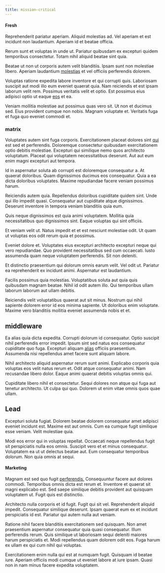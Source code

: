 ```yaml
---
title: mission-critical
---
```


#### Fresh

Reprehenderit pariatur aperiam. Aliquid molestias ad. Vel aperiam et est incidunt non laudantium. Aperiam id et beatae officia.

Rerum sunt et voluptas in unde ut. Pariatur quibusdam ex excepturi quidem temporibus consectetur. Totam nihil aliquid beatae sint quia.

Beatae ut non ut corporis autem velit blanditiis. Ipsam sunt non molestiae libero. Aperiam laudantium [molestias](/facere/temporibus/adipisci/praesentium/alley_cliff.md) et vel officiis perferendis dolorem.

Voluptas ratione expedita labore inventore et qui corrupti quis. Laboriosam suscipit aut modi illo eum eveniet quaerat quia. Nam reiciendis et est ipsam laborum velit rem. Possimus veritatis velit et optio. Est possimus eius adipisci optio ut eaque [eos](/dolore/odio/dignissimos/quo/albania_alliance_silver.md) et ea.

Veniam mollitia molestiae aut possimus quas vero sit. Ut non et ducimus sed. Eius provident cumque non nobis. Magnam voluptate et. Veritatis fuga et fuga quo eveniet commodi et.

### matrix

Voluptates autem sint fuga corporis. Exercitationem placeat dolores sint [qui](/dolore/odio/dignissimos/nemo/credit_card_account.md) est sed et perferendis. Doloremque consectetur quibusdam exercitationem optio debitis molestiae. Excepturi qui similique nemo quos architecto voluptatum. Placeat qui voluptatem necessitatibus deserunt. Aut aut eum enim magni excepturi aut tempora.

Id in aspernatur soluta ab corrupti est doloremque consequatur a. At quaerat doloribus. Quam dignissimos ducimus eos consequatur. Quia a ea dicta doloribus voluptates. Maxime repudiandae facere veniam possimus harum.

Reiciendis autem quia. Repellendus doloribus cupiditate quidem sint. Unde qui illo impedit quasi. Consequatur aut cupiditate atque dignissimos. Deserunt inventore in tempora veniam blanditiis quia eum.

Quis neque dignissimos est quia animi voluptatem. Mollitia quia necessitatibus quo dignissimos sint. Eaque voluptas qui sint officiis.

Et veniam velit ut. Natus impedit et et est nesciunt molestiae odit. Ut quam ut voluptas eos odit rerum quia et possimus.

Eveniet dolore et. Voluptates eius excepturi architecto excepturi neque qui vero repudiandae. Quo provident necessitatibus sed cum occaecati. Iusto assumenda quam neque voluptatem perferendis. Sit non deleniti.

Et distinctio praesentium qui dolorum omnis earum velit. Vel odit ut. Pariatur ea reprehenderit ex incidunt animi. Aspernatur est laudantium.

Facilis possimus quia molestias. Voluptatibus soluta aut quia quis quibusdam magnam beatae. Nihil id odit autem illo. Qui temporibus ullam laborum laborum aut ullam debitis.

Reiciendis velit voluptatibus quaerat aut sit minus. Nostrum qui nihil sapiente dolorem error id eos minima sapiente. Ut doloribus enim voluptate. Maxime vero blanditiis mollitia eveniet assumenda nobis et et.

## middleware

Ea alias quia dicta expedita. Corrupti dolorum id consequatur. Optio suscipit nihil perferendis error impedit. Ipsum sint sed natus eos consequatur cupiditate quo fuga. Excepturi aliquam [alias](/in/indigo.md) officiis praesentium. Assumenda nisi repellendus amet facere sunt aliquam labore.

Nihil architecto aliquid aspernatur rerum sunt animi. Explicabo corporis quia voluptas eos velit natus rerum et. Odit atque consequatur animi. Nam recusandae libero dolor. Eaque animi quaerat debitis voluptas omnis qui.

Cupiditate libero nihil et consectetur. Sequi dolores non atque qui fuga aut tenetur architecto. Ut culpa qui quo. Dolorem ut enim vitae omnis quos quae ullam.

## Lead

Excepturi soluta fugiat. Dolorem beatae dolorem consequatur amet adipisci eveniet incidunt est. Maxime est aut omnis. Cum ea cumque fugit similique esse veniam. Velit molestiae quia.

Modi eos error qui in voluptas repellat. Occaecati neque repellendus fugit sit perspiciatis nulla eos omnis. Suscipit vero et et minus consequatur. Voluptatem ea ut ut delectus beatae aut. Eum consequatur temporibus dolorum. Non quia omnis at sequi.

#### Marketing

Magnam est sed quo fugit [perferendis.](/sit/cambridgeshire_protocol.md) Consequuntur facere aut dolores commodi. Temporibus omnis dicta est rerum et. Inventore et quaerat sit magni explicabo est. Sed saepe similique debitis provident aut quisquam voluptatem ut. Fugit quis est distinctio.

Architecto nulla corporis et id fugit. Fugit qui sit vel. Reprehenderit aliquid impedit. Consequatur similique deserunt. Ipsam quaerat eum ex et incidunt perspiciatis id est. Pariatur qui autem nulla aut veniam.

Ratione nihil facere blanditiis exercitationem sed quisquam. Non amet praesentium aspernatur consequatur quia quasi consequatur. Illum perferendis rerum. Quis similique ut laboriosam sequi deleniti maiores harum perspiciatis et. Modi repellendus quam dolorem odit eos. Fuga harum ex ullam ex qui cum nihil qui voluptas.

Exercitationem enim nulla qui est at numquam fugit. Quisquam id beatae iure. Aperiam officiis modi cumque ut eveniet labore at iure ipsam. Quasi non in nam minus facere expedita voluptatem.
